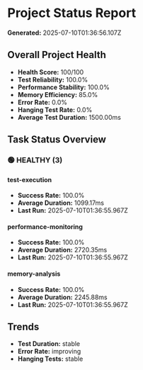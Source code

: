 # Project Status Report

**Generated:** 2025-07-10T01:36:56.107Z

## Overall Project Health

- **Health Score:** 100/100
- **Test Reliability:** 100.0%
- **Performance Stability:** 100.0%
- **Memory Efficiency:** 85.0%
- **Error Rate:** 0.0%
- **Hanging Test Rate:** 0.0%
- **Average Test Duration:** 1500.00ms

## Task Status Overview

### 🟢 HEALTHY (3)

#### test-execution
- **Success Rate:** 100.0%
- **Average Duration:** 1099.17ms
- **Last Run:** 2025-07-10T01:36:55.967Z

#### performance-monitoring
- **Success Rate:** 100.0%
- **Average Duration:** 2720.35ms
- **Last Run:** 2025-07-10T01:36:55.967Z

#### memory-analysis
- **Success Rate:** 100.0%
- **Average Duration:** 2245.88ms
- **Last Run:** 2025-07-10T01:36:55.967Z

## Trends

- **Test Duration:** stable
- **Error Rate:** improving
- **Hanging Tests:** stable

